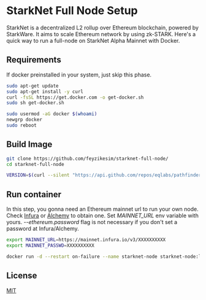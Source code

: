 # StarkNet Full Node Setup

StarkNet is a decentralized L2 rollup over Ethereum blockchain, powered by StarkWare. It aims to scale Ethereum network by using zk-STARK. Here's a quick way to run a full-node on StarkNet Alpha Mainnet with Docker.

## Requirements

If docker preinstalled in your system, just skip this phase.

```bash
sudo apt-get update
sudo apt-get install -y curl
curl -fsSL https://get.docker.com -o get-docker.sh
sudo sh get-docker.sh

sudo usermod -aG docker $(whoami)
newgrp docker
sudo reboot
```

## Build Image

```bash
git clone https://github.com/feyzikesim/starknet-full-node/
cd starknet-full-node

VERSION=$(curl --silent "https://api.github.com/repos/eqlabs/pathfinder/releases/latest" | grep '"tag_name":' | sed -E 's/.*"([^"]+)".*/\1/') docker build -t starknet-node:latest --build-arg VERSION .
```

## Run container

In this step, you gonna need an Ethereum mainnet url to run your own node. Check [Infura](https://www.infura.io/) or [Alchemy](https://www.alchemy.com/) to obtain one. Set *MAINNET_URL* env variable with yours. *--ethereum.password* flag is not necessary if you don't set a password at Infura/Alchemy.

```bash
export MAINNET_URL=https://mainnet.infura.io/v3/XXXXXXXXXX
export MAINNET_PASSWD=XXXXXXXXXX

docker run -d --restart on-failure --name starknet-node starknet-node:latest $MAINNET_URL --ethereum.password $MAINNET_PASSWD
```
## License

[MIT](https://choosealicense.com/licenses/mit/)
